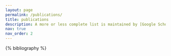 ```yaml
---
layout: page
permalink: /publications/
title: publications
description: A more or less complete list is maintained by [Google Scholar](https://scholar.google.com/citations?user=89fHOQgAAAAJ&hl=en&oi=ao) and almost all papers are available from [arXiv](https://arxiv.org/a/0000-0003-4611-3118.html). There may be differences with the published versions according to the applicable policies on formatting and embargos.
nav: true
nav_order: 2
---
```


<!-- _pages/publications.md -->
<div class="publications">

{% bibliography %}

</div>
